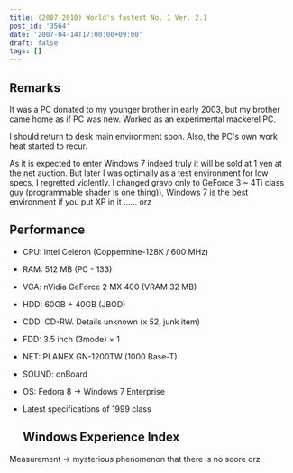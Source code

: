 ```yaml
---
title: (2007-2010) World's fastest No. 1 Ver. 2.1
post_id: '3564'
date: '2007-04-14T17:00:00+09:00'
draft: false
tags: []
---
```


## Remarks

It was a PC donated to my younger brother in early 2003, but my brother came home as if PC was new. Worked as an experimental mackerel PC.

I should return to desk main environment soon. Also, the PC's own work heat started to recur.

As it is expected to enter Windows 7 indeed truly it will be sold at 1 yen at the net auction. But later I was optimally as a test environment for low specs, I regretted violently. I changed gravo only to GeForce 3 ~ 4Ti class guy (programmable shader is one thing)), Windows 7 is the best environment if you put XP in it ...... orz

## Performance

*   CPU: intel Celeron (Coppermine-128K / 600 MHz)
*   RAM: 512 MB (PC - 133)
*   VGA: nVidia GeForce 2 MX 400 (VRAM 32 MB)
*   HDD: 60GB + 40GB (JBOD)
*   CDD: CD-RW. Details unknown (x 52, junk item)
*   FDD: 3.5 inch (3mode) × 1
*   NET: PLANEX GN-1200TW (1000 Base-T)
*   SOUND: onBoard
*   OS: Fedora 8 → Windows 7 Enterprise
*   Latest specifications of 1999 class
    
    ## Windows Experience Index
    

Measurement → mysterious phenomenon that there is no score orz